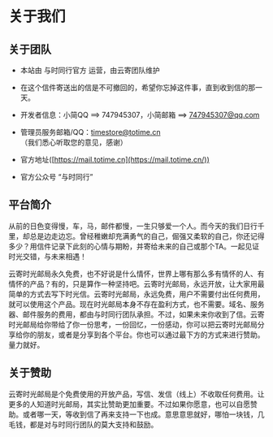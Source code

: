# 关于我们

## 关于团队

- 本站由 与时同行官方 运营，由云寄团队维护
- 在这个信件寄送出的信是不可撤回的，希望你忘掉这件事，直到收到信的那一天。
- 开发者信息：小简QQ ==> 747945307，小简邮箱 ==> [747945307@qq.com](mailto:747945307@qq.com)
- 管理员服务邮箱/QQ：[timestore@totime.cn](mailto:timestore@totime.cn)（我们悉心听取您的意见，感谢）
- 官方地址([https://mail.totime.cn](https://mail.totime.cn/))

- 官方公众号 “与时同行”

## 平台简介

​		从前的日色变得慢，车，马，邮件都慢，一生只够爱一个人。而今天的我们日行千里，却总是边走边忘。曾经稚嫩却充满勇气的自己，倔强又柔软的自己，你还记得多少？用信件记录下此刻的心情与期盼，并寄给未来的自己或那个TA。一起见证时光交错，与未来相遇！

​		云寄时光邮局永久免费，也不好说是什么情怀，世界上哪有那么多有情怀的人、有情怀的产品？有的，只是算作一种坚持吧。云寄时光邮局，永远开放，让大家用最简单的方式去写下时光信。云寄时光邮局，永远免费，用户不需要付出任何费用，就可以使用这个产品。现在时光邮局本身不存在盈利方式，也不需要。域名、服务器、邮件服务的费用，都由与时同行团队承担。不过，如果未来你收到了信。云寄时光邮局给你带给了你一份思考，一份回忆，一份感动，你可以把云寄时光邮局分享给你的朋友，或者是分享到各个平台。你也可以通过最下方的方式来进行赞助。量力就好。

## 关于赞助

​		云寄时光邮局是个免费使用的开放产品，写信、发信（线上）不收取任何费用。让更多的人知道时光邮局，其实比赞助更加重要。不过如果你愿意，也可以自愿赞助。或者哪一天，等收到信了再来支持一下也成。意思意思就好，哪怕一块钱，几毛钱，都是对与时同行团队的莫大支持和鼓励。